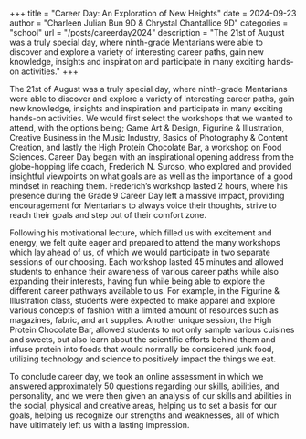 +++
title = "Career Day: An Exploration of New Heights"
date = 2024-09-23
author = "Charleen Julian Bun 9D & Chrystal Chantallice 9D"
categories = "school"
url = "/posts/careerday2024"
description = "The 21st of August was a truly special day, where ninth-grade Mentarians were able to discover and explore a variety of interesting career paths, gain new knowledge, insights and inspiration and participate in many exciting hands-on activities."
+++

The 21st of August was a truly special day, where ninth-grade Mentarians were able to discover and explore a variety of interesting career paths, gain new knowledge, insights and inspiration and participate in many exciting hands-on activities. We would first select the workshops that we wanted to attend, with the options being; Game Art & Design, Figurine & Illustration, Creative Business in the Music Industry, Basics of Photography & Content Creation, and lastly the High Protein Chocolate Bar, a workshop on Food Sciences. Career Day began with an inspirational opening address from the globe-hopping life coach, Frederich N. Suroso, who explored and provided insightful viewpoints on what goals are as well as the importance of a good mindset in reaching them. Frederich’s workshop lasted 2 hours, where his presence during the Grade 9 Career Day left a massive impact, providing encouragement for Mentarians to always voice their thoughts, strive to reach their goals and step out of their comfort zone. 

Following his motivational lecture, which filled us with excitement and energy, we felt quite eager and prepared to attend the many workshops which lay ahead of us, of which we would participate in two separate sessions of our choosing. Each workshop lasted 45 minutes and allowed students to enhance their awareness of various career paths while also expanding their interests, having fun while being able to explore the different career pathways available to us. For example, in the Figurine & Illustration class, students were expected to make apparel and explore various concepts of fashion with a limited amount of resources such as magazines, fabric, and art supplies. Another unique session, the High Protein Chocolate Bar, allowed students to not only sample various cuisines and sweets, but also learn about the scientific efforts behind them and infuse protein into foods that would normally be considered junk food, utilizing technology and science to positively impact the things we eat.

To conclude career day, we took an online assessment in which we answered approximately 50 questions regarding our skills, abilities, and personality, and we were then given an analysis of our skills and abilities in the social, physical and creative areas, helping us to set a basis for our goals, helping us recognize our strengths and weaknesses, all of which have ultimately left us with a lasting impression.

